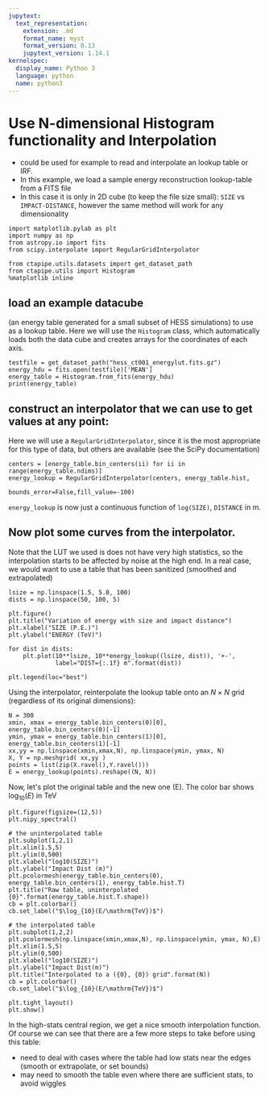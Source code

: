 ```yaml
---
jupytext:
  text_representation:
    extension: .md
    format_name: myst
    format_version: 0.13
    jupytext_version: 1.14.1
kernelspec:
  display_name: Python 3
  language: python
  name: python3
---
```


# Use N-dimensional Histogram functionality and Interpolation
  
* could be used for example to read and interpolate an lookup table or IRF.
* In this example, we load a sample energy reconstruction lookup-table from a FITS file
* In this case it is only in 2D cube (to keep the file size small): `SIZE` vs `IMPACT-DISTANCE`, however the same method will work for any dimensionality

```{code-cell} ipython3
import matplotlib.pylab as plt
import numpy as np
from astropy.io import fits
from scipy.interpolate import RegularGridInterpolator

from ctapipe.utils.datasets import get_dataset_path
from ctapipe.utils import Histogram
%matplotlib inline
```

## load an example datacube 
(an energy table generated for a
small subset of HESS simulations) to use as a lookup table. Here
we will use the `Histogram` class, which automatically loads both
the data cube and creates arrays for the coordinates of each
axis.

```{code-cell} ipython3
testfile = get_dataset_path("hess_ct001_energylut.fits.gz")
energy_hdu = fits.open(testfile)['MEAN']
energy_table = Histogram.from_fits(energy_hdu)
print(energy_table)
```

## construct an interpolator that we can use to get values at any point:

Here we will use a `RegularGridInterpolator`, since it is the most appropriate for this type of data, but others are available (see the SciPy documentation)

```{code-cell} ipython3
centers = [energy_table.bin_centers(ii) for ii in range(energy_table.ndims)]
energy_lookup = RegularGridInterpolator(centers, energy_table.hist,
                                        bounds_error=False,fill_value=-100)
```

`energy_lookup` is now just a continuous function of `log(SIZE)`,
`DISTANCE` in m. 

## Now plot some curves from the interpolator.  

Note that the LUT we used is does not have very high statistics,
so the interpolation starts to be affected by noise at the high
end. In a real case, we would want to use a table that has been
sanitized (smoothed and extrapolated)

```{code-cell} ipython3
lsize = np.linspace(1.5, 5.0, 100)
dists = np.linspace(50, 100, 5)

plt.figure()
plt.title("Variation of energy with size and impact distance")
plt.xlabel("SIZE (P.E.)")
plt.ylabel("ENERGY (TeV)")

for dist in dists:
    plt.plot(10**lsize, 10**energy_lookup((lsize, dist)), '+-',
             label="DIST={:.1f} m".format(dist))

plt.legend(loc="best")
```

Using the interpolator, reinterpolate the lookup table onto an $N \times N$
grid (regardless of its original dimensions):

```{code-cell} ipython3
N = 300
xmin, xmax = energy_table.bin_centers(0)[0], energy_table.bin_centers(0)[-1]
ymin, ymax = energy_table.bin_centers(1)[0], energy_table.bin_centers(1)[-1]
xx,yy = np.linspace(xmin,xmax,N), np.linspace(ymin, ymax, N)
X, Y = np.meshgrid( xx,yy )
points = list(zip(X.ravel(),Y.ravel()))
E = energy_lookup(points).reshape((N, N))
```

Now, let's plot the original table and the new one (E).  The color bar shows $\log_{10}(E)$ in TeV

```{code-cell} ipython3
plt.figure(figsize=(12,5))
plt.nipy_spectral()

# the uninterpolated table
plt.subplot(1,2,1)
plt.xlim(1.5,5)
plt.ylim(0,500)
plt.xlabel("log10(SIZE)")
plt.ylabel("Impact Dist (m)")
plt.pcolormesh(energy_table.bin_centers(0), energy_table.bin_centers(1), energy_table.hist.T)
plt.title("Raw table, uninterpolated {0}".format(energy_table.hist.T.shape))
cb = plt.colorbar()
cb.set_label("$\log_{10}(E/\mathrm{TeV})$")

# the interpolated table
plt.subplot(1,2,2)
plt.pcolormesh(np.linspace(xmin,xmax,N), np.linspace(ymin, ymax, N),E)
plt.xlim(1.5,5)
plt.ylim(0,500)
plt.xlabel("log10(SIZE)")
plt.ylabel("Impact Dist(m)")
plt.title("Interpolated to a ({0}, {0}) grid".format(N))
cb = plt.colorbar()
cb.set_label("$\log_{10}(E/\mathrm{TeV})$")

plt.tight_layout()
plt.show()
```

In the high-stats central region, we get a nice smooth interpolation function. Of course we can see that there are a few more steps to take before using this table:
* need to deal with cases where the table had low stats near the edges (smooth or extrapolate, or set bounds)
* may need to smooth the table even where there are sufficient stats, to avoid wiggles
